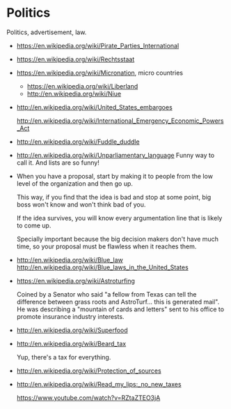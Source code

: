 # Politics

Politics, advertisement, law.

-   <https://en.wikipedia.org/wiki/Pirate_Parties_International>

-   <https://en.wikipedia.org/wiki/Rechtsstaat>

-   <https://en.wikipedia.org/wiki/Micronation>, micro countries

    - <https://en.wikipedia.org/wiki/Liberland>
    - <http://en.wikipedia.org/wiki/Niue>

-   <http://en.wikipedia.org/wiki/United_States_embargoes>

    <http://en.wikipedia.org/wiki/International_Emergency_Economic_Powers_Act>

-   <http://en.wikipedia.org/wiki/Fuddle_duddle>

-   <http://en.wikipedia.org/wiki/Unparliamentary_language> Funny way to call it. And lists are so funny!

-   When you have a proposal, start by making it to people from the low level of the organization and then go up.

    This way, if you find that the idea is bad and stop at some point, big boss won't know and won't think bad of you.

    If the idea survives, you will know every argumentation line that is likely to come up.

    Specially important because the big decision makers don't have much time, so your proposal must be flawless when it reaches them.

-   <http://en.wikipedia.org/wiki/Blue_law>
    <http://en.wikipedia.org/wiki/Blue_laws_in_the_United_States>

-   <https://en.wikipedia.org/wiki/Astroturfing>

    Coined by a Senator who said "a fellow from Texas can tell the difference between grass roots and AstroTurf... this is generated mail". He was describing a "mountain of cards and letters" sent to his office to promote insurance industry interests.

-   <http://en.wikipedia.org/wiki/Superfood>

-   <http://en.wikipedia.org/wiki/Beard_tax>

    Yup, there's a tax for everything.

-   <http://en.wikipedia.org/wiki/Protection_of_sources>

-   <http://en.wikipedia.org/wiki/Read_my_lips:_no_new_taxes>

    <https://www.youtube.com/watch?v=RZtaZTEO3jA>
